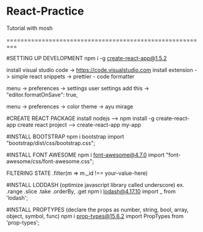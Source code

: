 # React-Practice
Tutorial with mosh

=========================================================

#SETTING UP DEVELOPMENT
npm i -g create-react-app@1.5.2

install visual studio code -> https://code.visualstudio.com
install extension  -> simple react snippets
                   -> prettier - code formatter

menu -> preferences -> settings
user settings 
add this -> "editor.formatOnSave": true,

menu -> preferences -> color theme -> ayu mirage


#CREATE REACT PACKAGE
install nodejs --> npm install -g create-react-app
create react project --> create-react-app my-app


#INSTALL BOOTSTRAP
npm i bootstrap
import "bootstrap/dist/css/bootstrap.css";

#INSTALL FONT AWESOME
npm i font-awesome@4.7.0
import "font-awesome/css/font-awesome.css";

FILTERING STATE
.filter(m => m._id !== your-value-here)


#INSTALL LODDASH (optimize javascript library called underscore) ex. .range .slice .take .orderBy, .get
npm i lodash@4.17.10
import _ from 'lodash';

#INSTALL PROPTYPES (declare the props as number, string, bool, array, object, symbol, func)
npm i  prop-types@15.6.2
import PropTypes from 'prop-types';

